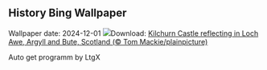 ## History Bing Wallpaper
Wallpaper date: 2024-12-01
![](https://www.bing.com/th?id=OHR.KilchurnAutumn_EN-GB9210745671_UHD.jpg&w=1000)Download: [Kilchurn Castle reflecting in Loch Awe, Argyll and Bute, Scotland (© Tom Mackie/plainpicture)](https://www.bing.com/th?id=OHR.KilchurnAutumn_EN-GB9210745671_UHD.jpg)

Auto get programm by LtgX
